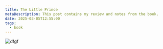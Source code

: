 ```yaml
---
title: The Little Prince
metaDescription: This post contains my review and notes from the book.
date: 2025-03-05T12:55:00
tags:
  - book
---
```

![dfgf](https://wallpapers.com/images/hd/hd-book-cover-of-the-little-prince-e9t2ems785swmqq0.jpg "ddf")
